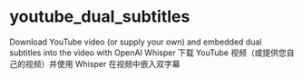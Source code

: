 # youtube_dual_subtitles
Download YouTube video (or supply your own) and embedded dual subtitles into the video with OpenAI Whisper 下载 YouTube 视频（或提供您自己的视频）并使用 Whisper 在视频中嵌入双字幕
